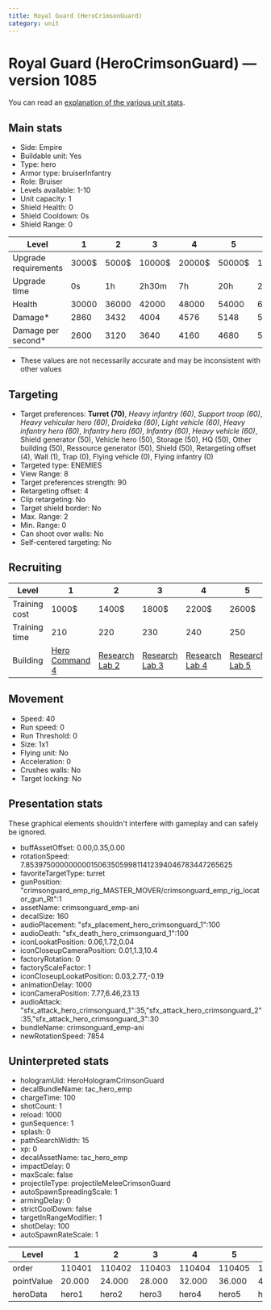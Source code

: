 ```yaml
---
title: Royal Guard (HeroCrimsonGuard)
category: unit
---
```


# Royal Guard (HeroCrimsonGuard) — version 1085

You can read an [explanation  of the various unit stats](unitexplained.md).

## Main stats

  * Side: Empire
  * Buildable unit: Yes
  * Type: hero
  * Armor type: bruiserInfantry
  * Role: Bruiser
  * Levels available: 1-10
  * Unit capacity: 1
  * Shield Health: 0
  * Shield Cooldown: 0s
  * Shield Range: 0

|Level               |1    |2    |3     |4     |5     |6      |7      |8      |9       |10      |
|--------------------|-----|-----|------|------|------|-------|-------|-------|--------|--------|
|Upgrade requirements|3000$|5000$|10000$|20000$|50000$|135000$|225000$|450000$|1500000$|2500000$|
|Upgrade time        |0s   |1h   |2h30m |7h    |20h   |2d12h  |4d     |6d     |1w1d    |1w5d    |
|Health              |30000|36000|42000 |48000 |54000 |60000  |66000  |72000  |78000   |90000   |
|Damage*             |2860 |3432 |4004  |4576  |5148  |5720   |6292   |6864   |7436    |8580    |
|Damage per second*  |2600 |3120 |3640  |4160  |4680  |5200   |5720   |6240   |6760    |7800    |

* These values are not necessarily accurate and may be inconsistent with other values

## Targeting

  * Target preferences: **Turret (70)**, _Heavy infantry (60)_, _Support troop (60)_, _Heavy vehicular hero (60)_, _Droideka (60)_, _Light vehicle (60)_, _Heavy infantry hero (60)_, _Infantry hero (60)_, _Infantry (60)_, _Heavy vehicle (60)_, Shield generator (50), Vehicle hero (50), Storage (50), HQ (50), Other building (50), Ressource generator (50), Shield (50), Retargeting offset (4), Wall (1), Trap (0), Flying vehicle (0), Flying infantry (0)
  * Targeted type: ENEMIES
  * View Range: 8
  * Target preferences strength: 90
  * Retargeting offset: 4
  * Clip retargeting: No
  * Target shield border: No
  * Max. Range: 2
  * Min. Range: 0
  * Can shoot over walls: No
  * Self-centered targeting: No

## Recruiting

|Level        |1                                           |2                                      |3                                      |4                                      |5                                      |6                                      |7                                      |8                                      |9                                      |10                                      |
|-------------|--------------------------------------------|---------------------------------------|---------------------------------------|---------------------------------------|---------------------------------------|---------------------------------------|---------------------------------------|---------------------------------------|---------------------------------------|----------------------------------------|
|Training cost|1000$                                       |1400$                                  |1800$                                  |2200$                                  |2600$                                  |3000$                                  |3400$                                  |4000$                                  |4200$                                  |4600$                                   |
|Training time|210                                         |220                                    |230                                    |240                                    |250                                    |260                                    |270                                    |560                                    |580                                    |600                                     |
|Building     |[Hero Command 4](empireTacticalCommand.html)|[Research Lab 2](empireOffenseLab.html)|[Research Lab 3](empireOffenseLab.html)|[Research Lab 4](empireOffenseLab.html)|[Research Lab 5](empireOffenseLab.html)|[Research Lab 6](empireOffenseLab.html)|[Research Lab 7](empireOffenseLab.html)|[Research Lab 8](empireOffenseLab.html)|[Research Lab 9](empireOffenseLab.html)|[Research Lab 10](empireOffenseLab.html)|

## Movement

  * Speed: 40
  * Run speed: 0
  * Run Threshold: 0
  * Size: 1x1
  * Flying unit: No
  * Acceleration: 0
  * Crushes walls: No
  * Target locking: No

## Presentation stats

These graphical elements shouldn't interfere with gameplay and can safely be ignored.

  * buffAssetOffset: 0.00,0.35,0.00
  * rotationSpeed: 7.8539750000000001506350599811412394046783447265625
  * favoriteTargetType: turret
  * gunPosition: "crimsonguard_emp_rig_MASTER_MOVER/crimsonguard_emp_rig_locator_gun_Rt":1
  * assetName: crimsonguard_emp-ani
  * decalSize: 160
  * audioPlacement: "sfx_placement_hero_crimsonguard_1":100
  * audioDeath: "sfx_death_hero_crimsonguard_1":100
  * iconLookatPosition: 0.06,1.72,0.04
  * iconCloseupCameraPosition: 0.01,1.3,10.4
  * factoryRotation: 0
  * factoryScaleFactor: 1
  * iconCloseupLookatPosition: 0.03,2.77,-0.19
  * animationDelay: 1000
  * iconCameraPosition: 7.77,6.46,23.13
  * audioAttack: "sfx_attack_hero_crimsonguard_1":35,"sfx_attack_hero_crimsonguard_2":35,"sfx_attack_hero_crimsonguard_3":30
  * bundleName: crimsonguard_emp-ani
  * newRotationSpeed: 7854

## Uninterpreted stats

  * hologramUid: HeroHologramCrimsonGuard
  * decalBundleName: tac_hero_emp
  * chargeTime: 100
  * shotCount: 1
  * reload: 1000
  * gunSequence: 1
  * splash: 0
  * pathSearchWidth: 15
  * xp: 0
  * decalAssetName: tac_hero_emp
  * impactDelay: 0
  * maxScale: false
  * projectileType: projectileMeleeCrimsonGuard
  * autoSpawnSpreadingScale: 1
  * armingDelay: 0
  * strictCoolDown: false
  * targetInRangeModifier: 1
  * shotDelay: 100
  * autoSpawnRateScale: 1

|Level     |1     |2     |3     |4     |5     |6     |7     |8     |9     |10    |
|----------|------|------|------|------|------|------|------|------|------|------|
|order     |110401|110402|110403|110404|110405|110406|110407|110408|110409|110410|
|pointValue|20.000|24.000|28.000|32.000|36.000|40.000|44.000|48.000|52.000|60.000|
|heroData  |hero1 |hero2 |hero3 |hero4 |hero5 |hero6 |hero7 |hero8 |hero9 |hero10|


